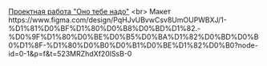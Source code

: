 [Проектная работа "Оно тебе надо"]([https://github.com/Optim1st/ono-tebe-nado.git](https://github.com/yandex-praktikum/ono-tebe-nado)) <br>
Макет https://www.figma.com/design/PqHJvUBvwCsv8UmOUPWBXJ/1-%D1%81%D0%BF%D1%80%D0%B8%D0%BD%D1%82.-%D0%9F%D1%80%D0%BE%D0%B5%D0%BA%D1%82%D0%BD%D0%B0%D1%8F-%D1%80%D0%B0%D0%B1%D0%BE%D1%82%D0%B0?node-id=0-1&p=f&t=523MRZhdXf20lSsB-0  
